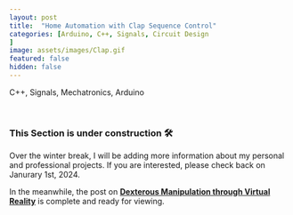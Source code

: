 ```yaml
---
layout: post
title:  "Home Automation with Clap Sequence Control"
categories: [Arduino, C++, Signals, Circuit Design
]
image: assets/images/Clap.gif
featured: false
hidden: false
---
```


C++, Signals, Mechatronics, Arduino

<br>

### This Section is under construction 🛠️
Over the winter break, I will be adding more information about my personal and professional projects. 
If you are interested, please check back on Janurary 1st, 2024.

In the meanwhile, the post on [**Dexterous Manipulation through Virtual Reality**](https://adityanairs.website/DexterousManipulationThroughVR/) is complete and ready for viewing.



